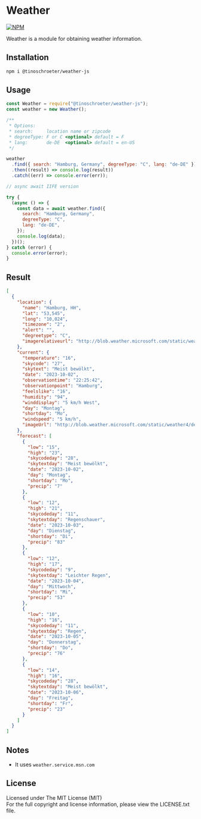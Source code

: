 # Weather

[![NPM][npm-image]][npm-url]

Weather is a module for obtaining weather information.

## Installation

```bash
npm i @tinoschroeter/weather-js
```

## Usage

```javascript
const Weather = require("@tinoschroeter/weather-js");
const weather = new Weather();

/**
 * Options:
 * search:     location name or zipcode
 * degreeType: F or C <optional> default = F
 * lang:       de-DE  <optional> default = en-US
 */

weather
  .find({ search: "Hamburg, Germany", degreeType: "C", lang: "de-DE" })
  .then((result) => console.log(result))
  .catch((err) => console.error(err));

// async await IIFE version

try {
  (async () => {
    const data = await weather.find({
      search: "Hamburg, Germany",
      degreeType: "C",
      lang: "de-DE",
    });
    console.log(data);
  })();
} catch (error) {
  console.error(error);
}
```

## Result

```json
[
  {
    "location": {
      "name": "Hamburg, HH",
      "lat": "53,545",
      "long": "10,024",
      "timezone": "2",
      "alert": "",
      "degreetype": "C",
      "imagerelativeurl": "http://blob.weather.microsoft.com/static/weather4/de/"
    },
    "current": {
      "temperature": "16",
      "skycode": "27",
      "skytext": "Meist bewölkt",
      "date": "2023-10-02",
      "observationtime": "22:25:42",
      "observationpoint": "Hamburg",
      "feelslike": "16",
      "humidity": "94",
      "winddisplay": "5 km/h West",
      "day": "Montag",
      "shortday": "Mo",
      "windspeed": "5 km/h",
      "imageUrl": "http://blob.weather.microsoft.com/static/weather4/de/law/27.gif"
    },
    "forecast": [
      {
        "low": "15",
        "high": "23",
        "skycodeday": "28",
        "skytextday": "Meist bewölkt",
        "date": "2023-10-02",
        "day": "Montag",
        "shortday": "Mo",
        "precip": "7"
      },
      {
        "low": "12",
        "high": "21",
        "skycodeday": "11",
        "skytextday": "Regenschauer",
        "date": "2023-10-03",
        "day": "Dienstag",
        "shortday": "Di",
        "precip": "83"
      },
      {
        "low": "12",
        "high": "17",
        "skycodeday": "9",
        "skytextday": "Leichter Regen",
        "date": "2023-10-04",
        "day": "Mittwoch",
        "shortday": "Mi",
        "precip": "53"
      },
      {
        "low": "10",
        "high": "16",
        "skycodeday": "11",
        "skytextday": "Regen",
        "date": "2023-10-05",
        "day": "Donnerstag",
        "shortday": "Do",
        "precip": "76"
      },
      {
        "low": "14",
        "high": "16",
        "skycodeday": "28",
        "skytextday": "Meist bewölkt",
        "date": "2023-10-06",
        "day": "Freitag",
        "shortday": "Fr",
        "precip": "23"
      }
    ]
  }
]
```

## Notes

- It uses `weather.service.msn.com`

## License

Licensed under The MIT License (MIT)  
For the full copyright and license information, please view the LICENSE.txt file.

[npm-url]: http://npmjs.org/package/weather-js
[npm-image]: https://img.shields.io/badge/npm%20package%20-3.0.3-green
